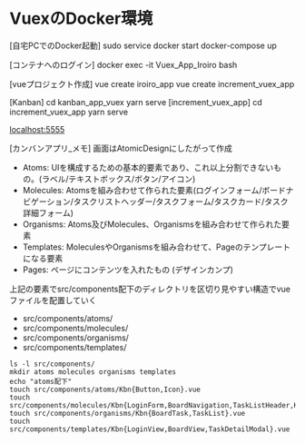 # VuexのDocker環境
[自宅PCでのDocker起動]
sudo service docker start
docker-compose up

[コンテナへのログイン]
docker exec -it Vuex_App_Iroiro bash

[vueプロジェクト作成]
vue create iroiro_app
vue create increment_vuex_app

[Kanban]
cd kanban_app_vuex
yarn serve
[increment_vuex_app]
cd increment_vuex_app
yarn serve

<localhost:5555>

[カンバンアプリ_メモ]
画面はAtomicDesignにしたがって作成

- Atoms: UIを構成するための基本的要素であり、これ以上分割できないもの。(ラベル/テキストボックス/ボタン/アイコン)
- Molecules: Atomsを組み合わせて作られた要素(ログインフォーム/ボードナビゲーション/タスクリストヘッダー/タスクフォーム/タスクカード/タスク詳細フォーム)
- Organisms: Atoms及びMolecules、Organismsを組み合わせて作られた要素
- Templates: MoleculesやOrganismsを組み合わせて、Pageのテンプレートになる要素
- Pages: ページにコンテンツを入れたもの	(デザインカンプ)

上記の要素でsrc/components配下のディレクトリを区切り見やすい構造でvueファイルを配置していく

- src/components/atoms/
- src/components/molecules/
- src/components/organisms/
- src/components/templates/

```
ls -l src/components/
mkdir atoms molecules organisms templates
echo "atoms配下"
touch src/components/atoms/Kbn{Button,Icon}.vue
touch src/components/molecules/Kbn{LoginForm,BoardNavigation,TaskListHeader,KbnTaskForm,TaskCard,TaskDetailForm}.vue
touch src/components/organisms/Kbn{BoardTask,TaskList}.vue
touch src/components/templates/Kbn{LoginView,BoardView,TaskDetailModal}.vue
```

